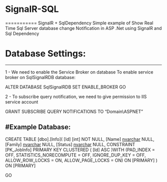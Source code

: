 # SignalR-SQL
===========
SignalR + SqlDependency
Simple example of Show Real Time Sql Server database change Notification in ASP .Net using SignalR and Sql Dependency

# Database Settings:
-----
1 - We need to enable the Service Broker on database
To enable service broker on SqlSignalRDB database:


ALTER DATABASE SqlSignalRDB SET ENABLE_BROKER
GO

2 - To subscribe query notification, we need to give permission to IIS service account

GRANT SUBSCRIBE QUERY NOTIFICATIONS TO “Domain\ASPNET”

#Example Database:
-----

CREATE TABLE [dbo].[Info](
	[Id] [int] NOT NULL,
	[Name] [nvarchar](50) NULL,
	[Family] [nvarchar](50) NULL,
	[Status] [nvarchar](50) NULL,
 CONSTRAINT [PK_JobInfo] PRIMARY KEY CLUSTERED 
(
	[Id] ASC
)WITH (PAD_INDEX  = OFF, STATISTICS_NORECOMPUTE  = OFF, IGNORE_DUP_KEY = OFF, ALLOW_ROW_LOCKS  = ON, ALLOW_PAGE_LOCKS  = ON) ON [PRIMARY]
) ON [PRIMARY]

GO
